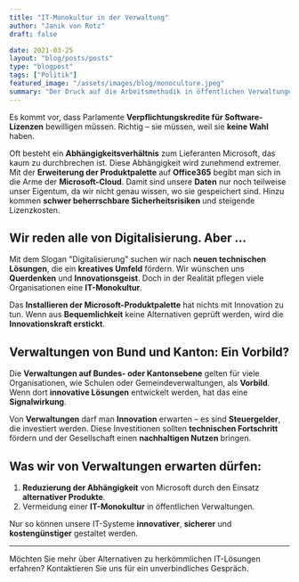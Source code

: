 ```yaml
---
title: "IT-Monokultur in der Verwaltung"
author: "Janik von Rotz"
draft: false

date: 2021-03-25
layout: "blog/posts/posts"
type: "blogpost"
tags: ["Politik"]
featured_image: "/assets/images/blog/monoculture.jpeg"
summary: "Der Druck auf die Arbeitsmethodik in öffentlichen Verwaltungen und Institutionen steigt. Innovation und Kreativität ist gefordert. Ein Paradebeispiel war das Bundesamt für Gesundheit (BAG). Im vergang..."
---
```


Es kommt vor, dass Parlamente **Verpflichtungskredite für Software-Lizenzen** bewilligen müssen. Richtig – sie müssen, weil sie **keine Wahl** haben.

Oft besteht ein **Abhängigkeitsverhältnis** zum Lieferanten Microsoft, das kaum zu durchbrechen ist. Diese Abhängigkeit wird zunehmend extremer. Mit der **Erweiterung der Produktpalette** auf **Office365** begibt man sich in die Arme der **Microsoft-Cloud**. Damit sind unsere **Daten** nur noch teilweise unser Eigentum, da wir nicht genau wissen, wo sie gespeichert sind. Hinzu kommen **schwer beherrschbare Sicherheitsrisiken** und steigende Lizenzkosten.

## Wir reden alle von Digitalisierung. Aber ...

Mit dem Slogan "Digitalisierung" suchen wir nach **neuen technischen Lösungen**, die ein **kreatives Umfeld** fördern. Wir wünschen uns **Querdenken** und **Innovationsgeist**. Doch in der Realität pflegen viele Organisationen eine **IT-Monokultur**.

Das **Installieren der Microsoft-Produktpalette** hat nichts mit Innovation zu tun. Wenn aus **Bequemlichkeit** keine Alternativen geprüft werden, wird die **Innovationskraft erstickt**.

## Verwaltungen von Bund und Kanton: Ein Vorbild?

Die **Verwaltungen auf Bundes- oder Kantonsebene** gelten für viele Organisationen, wie Schulen oder Gemeindeverwaltungen, als **Vorbild**. Wenn dort **innovative Lösungen** entwickelt werden, hat das eine **Signalwirkung**.

Von **Verwaltungen** darf man **Innovation** erwarten – es sind **Steuergelder**, die investiert werden. Diese Investitionen sollten **technischen Fortschritt** fördern und der Gesellschaft einen **nachhaltigen Nutzen** bringen.

## Was wir von Verwaltungen erwarten dürfen:

1. **Reduzierung der Abhängigkeit** von Microsoft durch den Einsatz **alternativer Produkte**.
2. Vermeidung einer **IT-Monokultur** in öffentlichen Verwaltungen.

Nur so können unsere IT-Systeme **innovativer**, **sicherer** und **kostengünstiger** gestaltet werden.

---

Möchten Sie mehr über Alternativen zu herkömmlichen IT-Lösungen erfahren? Kontaktieren Sie uns für ein unverbindliches Gespräch.
